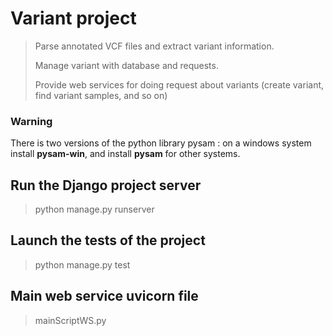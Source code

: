 # Variant project

> Parse annotated VCF files and extract variant information.
> 
> Manage variant with database and requests.
> 
> Provide web services for doing request about variants (create variant, find variant samples, and so on)

### Warning

There is two versions of the python library pysam : on a windows system install **pysam-win**, and install **pysam** for other systems.

## Run the Django project server

> python manage.py runserver

## Launch the tests of the project

> python manage.py test

## Main web service uvicorn file

> mainScriptWS.py
